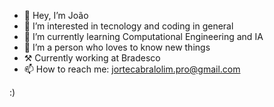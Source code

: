 - 👋 Hey, I’m João
- 👀 I’m interested in tecnology and coding in general
- 🌱 I’m currently learning Computational Engineering and IA
- 💞️ I’m a person who loves to know new things
- ⚒ Currently working at Bradesco
- 📫 How to reach me: jortecabralolim.pro@gmail.com

<!---
01Lightt/01Lightt is a ✨ special ✨ repository because its `README.md` (this file) appears on your GitHub profile.
You can click the Preview link to take a look at your changes.
--->
:)
